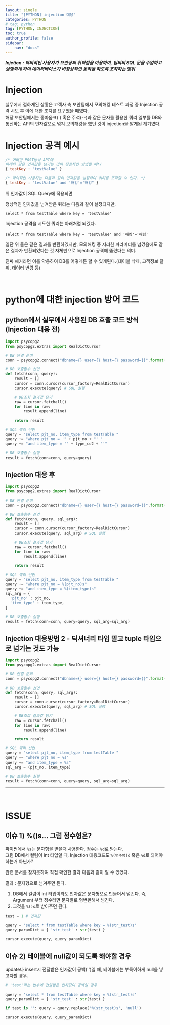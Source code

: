 ```yaml
---
layout: single
title: "[PYTHON] injection 대응"
categories: PYTHON
# tag: python
tag: [PYTHON, INJECTION]
toc: true
author_profile: false
sidebar:
    nav: "docs"
---
```


***Injetion : 악의적인 사용자가 보안상의 취약점을 이용하여, 임의의 SQL 문을 주입하고 실행되게 하여 데이터베이스가 비정상적인 동작을 하도록 조작하는 행위***

# Injection

실무에서 접하게된 상황은 고객사 측 보안팀에서 모의해킹 테스트 과정 중 Injection 공격 시도 후 이에 대한 조치를 요구했을 때였다.  
해당 보안팀에서는 홑따옴표(') 혹은 주석(--)과 같은 문자를 활용한 쿼리 일부를  DB와 통신하는 API의 인자값으로 넘겨 모의해킹을 했던 것이 injection을 알게된 계기였다.

# Injection 공격 예시

```javascript
/* 어떠한 POST방식 API에 
아래와 같은 인자값을 넘기는 것이 정상적인 방법일 때*/
{ testKey : "testValue" }

/* 악의적인 사용자는 다음과 같이 인자값을 설정하여 쿼리를 조작할 수 있다. */
{ testKey : "testValue' and '해킹'='해킹" }

```

위 인자값이 SQL Query에 적용되면

정상적인 인자값을 넘겨받은 쿼리는 다음과 같이 설정되지만,
```
select * from testTable where key = 'testValue'
```

Injection 공격을 시도한 쿼리는 아래처럼 되겠다.
```
select * from testTable where key = 'testValue' and '해킹'='해킹'
```

일단 위 둘은 같은 결과를 반환하겠지만, 모의해킹 중 저러한 파라미터를 넘겼음에도 같은 결과가 반환되었다는 것 자체만으로 Injection 공격에 뚫렸다는 의미.

진짜 해커라면 이를 악용하여 DB를 어떻게든 할 수 있게된다.(테이블 삭제, 고객정보 탈취, 데이터 변경  등)

<br>

# python에 대한 injection 방어 코드

## python에서 실무에서 사용된 DB 호출 코드 방식 (Injection 대응 전)
```python
import psycopg2
from psycopg2.extras import RealDictCursor

# DB 연결 준비
conn = psycopg2.connect("dbname={} user={} host={} password={}".format(db_name, db_user, db_host, db_pass))

# DB 호출함수 선언
def fetch(conn, query):
    result = []
    cursor = conn.cursor(cursor_factory=RealDictCursor)
    cursor.execute(query) # SQL 실행

    # DB조회 결과값 담기
    raw = cursor.fetchall()
    for line in raw:
        result.append(line)

    return result

# SQL 쿼리 선언
query = "select pjt_no, item_type from testTable "
query += "where pjt_no = '" + pjt_no + "' "
query += "and item_type = '" + type_cd2 + "'"

# DB 호출함수 실행
result = fetch(conn=conn, query=query)
```

## Injection 대응 후
```python
import psycopg2
from psycopg2.extras import RealDictCursor

# DB 연결 준비
conn = psycopg2.connect("dbname={} user={} host={} password={}".format(db_name, db_user, db_host, db_pass))

# DB 호출함수 선언
def fetch(conn, query, sql_arg):
    result = []
    cursor = conn.cursor(cursor_factory=RealDictCursor)
    cursor.execute(query, sql_arg) # SQL 실행

    # DB조회 결과값 담기
    raw = cursor.fetchall()
    for line in raw:
        result.append(line)

    return result

# SQL 쿼리 선언
query = "select pjt_no, item_type from testTable "
query += "where pjt_no = %(pjt_no)s"
query += "and item_type = %(item_type)s"
sql_arg = {
  'pjt_no' : pjt_no,
  'item_type' : item_type,
}

# DB 호출함수 실행
result = fetch(conn=conn, query=query, sql_arg=sql_arg)
```

## Injection 대응방법 2 - 딕셔너리 타입 말고 tuple 타입으로 넘기는 것도 가능
```python
import psycopg2
from psycopg2.extras import RealDictCursor

# DB 연결 준비
conn = psycopg2.connect("dbname={} user={} host={} password={}".format(db_name, db_user, db_host, db_pass))

# DB 호출함수 선언
def fetch(conn, query, sql_arg):
    result = []
    cursor = conn.cursor(cursor_factory=RealDictCursor)
    cursor.execute(query, sql_arg) # SQL 실행

    # DB조회 결과값 담기
    raw = cursor.fetchall()
    for line in raw:
        result.append(line)

    return result

# SQL 쿼리 선언
query = "select pjt_no, item_type from testTable "
query += "where pjt_no = %s"
query += "and item_type = %s"
sql_arg = (pjt_no, item_type)

# DB 호출함수 실행
result = fetch(conn=conn, query=query, sql_arg=sql_arg)
```
---
<br>

# ISSUE
## 이슈 1) %()s... 그럼 정수형은?

파이썬에서 `%s`는 문자형을 받을때 사용한다. 정수는 `%d`로 받는다.  
그럼 DB에서 컬럼이 int 타입일 때, Injection 대응코드도 `%(변수명)d` 혹은 `%d`로 되어야하는거 아닌가?

관련 문서를 찾지못하여 직접 확인한 결과 다음과 같이 알 수 있었다.

결과 : 문자형으로 넘겨주면 된다. 

1. DB에서 컬럼이 int 타입이라도 인자값은 문자형으로 만들어서 넘긴다.
   즉, Argument 부터 정수라면 문자열로 형변환해서 넘긴다.
2. 그것을 `%()s`로 받아주면 된다.

```python
test = 1 # 인자값

query = 'select * from testTable where key = %(str_test)s'
query_paramDict = { 'str_test' : str(test) }

cursor.execute(query, query_paramDict)
```

## 이슈 2) 테이블에 null값이 되도록 해야할 경우
update나 insert시 전달받은 인자값이 공백('')일 때,
테이블에는 부득이하게 null을 넣고자할 경우.  

```python
# 'test'라는 변수에 전달받은 인자값이 공백일 경우

query = 'select * from testTable where key = %(str_test)s'
query_paramDict = { 'str_test' : str(test) }

if test is '': query = query.replace('%(str_test)s', 'null')

cursor.execute(query, query_paramDict)
```
